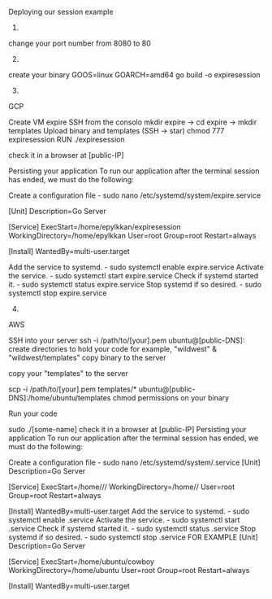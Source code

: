 Deploying our session example

1)
change your port number from 8080 to 80

2)
create your binary
GOOS=linux GOARCH=amd64 go build -o expiresession


3)
GCP

Create VM expire
SSH from the consolo
mkdir expire -> cd expire -> mkdir templates
Upload binary and templates  (SSH -> star)
chmod 777 expiresession
RUN ./expiresession

check it in a browser at [public-IP]

Persisting your application
To run our application after the terminal session has ended, we must do the following:

Create a configuration file - sudo nano /etc/systemd/system/expire.service

[Unit]
Description=Go Server

[Service]
ExecStart=/home/epylkkan/expiresession
WorkingDirectory=/home/epylkkan
User=root
Group=root
Restart=always

[Install]
WantedBy=multi-user.target

Add the service to systemd. - sudo systemctl enable expire.service
Activate the service. - sudo systemctl start expire.service
Check if systemd started it. - sudo systemctl status expire.service
Stop systemd if so desired. - sudo systemctl stop expire.service


4)
AWS

SSH into your server
ssh -i /path/to/[your].pem ubuntu@[public-DNS]:
create directories to hold your code
for example, "wildwest" & "wildwest/templates"
copy binary to the server

copy your "templates" to the server

scp -i /path/to/[your].pem templates/* ubuntu@[public-DNS]:/home/ubuntu/templates
chmod permissions on your binary

Run your code

sudo ./[some-name]
check it in a browser at [public-IP]
Persisting your application
To run our application after the terminal session has ended, we must do the following:

Create a configuration file - sudo nano /etc/systemd/system/<filename>.service
[Unit]
Description=Go Server

[Service]
ExecStart=/home/<username>/<path-to-exe>/<exe>
WorkingDirectory=/home/<username>/<exe-working-dir>
User=root
Group=root
Restart=always

[Install]
WantedBy=multi-user.target
Add the service to systemd. - sudo systemctl enable <filename>.service
Activate the service. - sudo systemctl start <filename>.service
Check if systemd started it. - sudo systemctl status <filename>.service
Stop systemd if so desired. - sudo systemctl stop <filename>.service
FOR EXAMPLE
[Unit]
Description=Go Server

[Service]
ExecStart=/home/ubuntu/cowboy
WorkingDirectory=/home/ubuntu
User=root
Group=root
Restart=always

[Install]
WantedBy=multi-user.target
